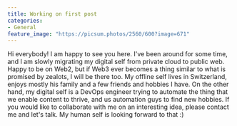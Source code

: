 ```yaml
---
title: Working on first post
categories:
- General
feature_image: "https://picsum.photos/2560/600?image=671"
---
```


Hi everybody! I am happy to see you here. I've been around for some time, and I am slowly migrating my digital self from private cloud to public web. Happy to be on Web2, but if Web3 ever becomes a thing similar to what is promised by zealots, I will be there too. My offline self lives in Switzerland, enjoys mostly his family and a few friends and hobbies I have. On the other hand, my digital self is a DevOps engineer trying to automate the thing that we enable content to thrive, and us automation guys to find new hobbies. If you would like to collaborate with me on an interesting idea, please contact me and let's talk. My human self is looking forward to that :) 
